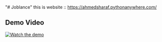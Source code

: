 "# Joblance" 
this is website :: https://ahmedsharaf.pythonanywhere.com/

## Demo Video

[![Watch the demo](https://img.youtube.com/vi/gU6LP4_vnvc/0.jpg)](https://www.youtube.com/watch?v=gU6LP4_vnvc&autoplay=1)

